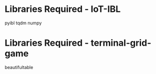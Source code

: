 # Libraries Required - IoT-IBL
pyibl
tqdm
numpy

# Libraries Required - terminal-grid-game
beautifultable